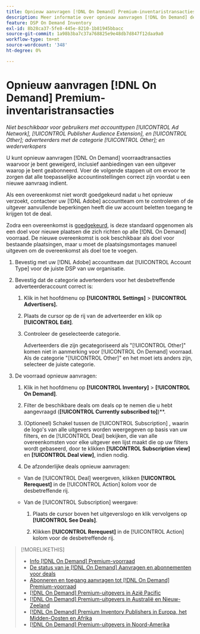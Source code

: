 ```yaml
---
title: Opnieuw aanvragen [!DNL On Demand] Premium-inventaristransacties
description: Meer informatie over opnieuw aanvragen [!DNL On Demand] deals die voorheen werden geweigerd.
feature: DSP On Demand Inventory
exl-id: 8b28ca37-5fe8-445e-8210-1b81945bbacc
source-git-commit: 1a98b3ba7c37a768825e9e48db7d847f12daa9a0
workflow-type: tm+mt
source-wordcount: '348'
ht-degree: 0%

---
```


# Opnieuw aanvragen [!DNL On Demand] Premium-inventaristransacties

*Niet beschikbaar voor gebruikers met accounttypen [!UICONTROL Ad Network], [!UICONTROL Publisher Audience Extension], en [!UICONTROL Other]; adverteerders met de categorie [!UICONTROL Other]; en wederverkopers*

U kunt opnieuw aanvragen [!DNL On Demand] voorraadtransacties waarvoor je bent geweigerd, inclusief aanbiedingen van een uitgever waarop je bent geabonneerd. Voer de volgende stappen uit om ervoor te zorgen dat alle toepasselijke accountinstellingen correct zijn voordat u een nieuwe aanvraag indient.

Als een overeenkomst niet wordt goedgekeurd nadat u het opnieuw verzoekt, contacteer uw [!DNL Adobe] accountteam om te controleren of de uitgever aanvullende beperkingen heeft die uw account beletten toegang te krijgen tot de deal.

Zodra een overeenkomst is [goedgekeurd](/help/dsp/inventory/on-demand-inventory-view-status.md), is deze standaard opgenomen als een doel voor nieuwe plaatsen die zich richten op alle [!DNL On Demand] voorraad. De nieuwe overeenkomst is ook beschikbaar als doel voor bestaande plaatsingen, maar u moet de plaatsingsmontages manueel uitgeven om de overeenkomst als doel toe te voegen.

1. Bevestig met uw [!DNL Adobe] accountteam dat [!UICONTROL Account Type] voor de juiste DSP van uw organisatie.

1. Bevestig dat de categorie adverteerders voor het desbetreffende adverteerderaccount correct is:

   1. Klik in het hoofdmenu op **[!UICONTROL Settings]** > **[!UICONTROL Advertisers].**

   1. Plaats de cursor op de rij van de adverteerder en klik op **[!UICONTROL Edit]**.

   1. Controleer de geselecteerde categorie.

      Adverteerders die zijn gecategoriseerd als &quot;[!UICONTROL Other]&quot; komen niet in aanmerking voor [!UICONTROL On Demand] voorraad. Als de categorie &quot;[!UICONTROL Other]&quot; en het moet iets anders zijn, selecteer de juiste categorie<!-- [category](/help/dsp/admin/advertiser-settings.md) -->.

1. De voorraad opnieuw aanvragen:

   1. Klik in het hoofdmenu op **[!UICONTROL Inventory]** > **[!UICONTROL On Demand]**.

   1. Filter de beschikbare deals om deals op te nemen die u hebt aangevraagd (**[!UICONTROL Currently subscribed to]**)**.

   1. (Optioneel) Schakel tussen de [!UICONTROL Subscription] , waarin de logo&#39;s van alle uitgevers worden weergegeven op basis van uw filters, en de [!UICONTROL Deal] bekijken, die van alle overeenkomsten voor elke uitgever een lijst maakt die op uw filters wordt gebaseerd, door te klikken **[!UICONTROL Subscription view]** en **[!UICONTROL Deal view]**, indien nodig.

   1. De afzonderlijke deals opnieuw aanvragen:
   * Van de [!UICONTROL Deal] weergeven, klikken **[!UICONTROL Rerequest]** in de [!UICONTROL Action] kolom voor de desbetreffende rij.

   * Van de [!UICONTROL Subscription] weergave:

      1. Plaats de cursor boven het uitgeverslogo en klik vervolgens op **[!UICONTROL See Deals]**.

      1. Klikken **[!UICONTROL Rerequest]** in de [!UICONTROL Action] kolom voor de desbetreffende rij.


>[!MORELIKETHIS]
>
>* [Info [!DNL On Demand] Premium-voorraad](on-demand-inventory-about.md)
>* [De status van je [!DNL On Demand] Aanvragen en abonnementen voor deals](on-demand-inventory-view-status.md)
>* [Abonneren en toegang aanvragen tot [!DNL On Demand] Premium-voorraad](on-demand-inventory-subscribe.md)
>* [[!DNL On Demand] Premium-uitgevers in Azië Pacific](on-demand-inventory-publishers-apac.md)
>* [[!DNL On Demand] Premium-uitgevers in Australië en Nieuw-Zeeland](on-demand-inventory-publishers-anz.md)
>* [[!DNL On Demand] Premium Inventory Publishers in Europa, het Midden-Oosten en Afrika](on-demand-inventory-publishers-emea.md)
>* [[!DNL On Demand] Premium-uitgevers in Noord-Amerika](on-demand-inventory-publishers-na.md)

